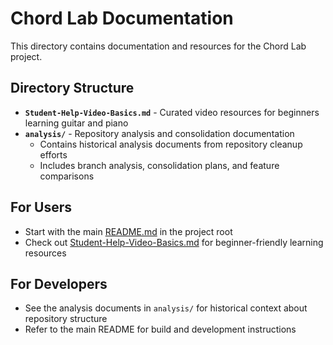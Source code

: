# Chord Lab Documentation

This directory contains documentation and resources for the Chord Lab project.

## Directory Structure

- **`Student-Help-Video-Basics.md`** - Curated video resources for beginners learning guitar and piano
- **`analysis/`** - Repository analysis and consolidation documentation
  - Contains historical analysis documents from repository cleanup efforts
  - Includes branch analysis, consolidation plans, and feature comparisons

## For Users

- Start with the main [README.md](../README.md) in the project root
- Check out [Student-Help-Video-Basics.md](Student-Help-Video-Basics.md) for beginner-friendly learning resources

## For Developers

- See the analysis documents in `analysis/` for historical context about repository structure
- Refer to the main README for build and development instructions